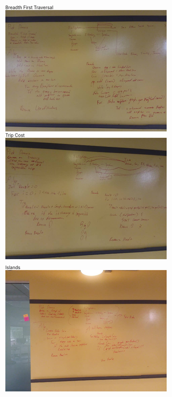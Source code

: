Breadth First Traversal
<img src="breadthfirst.jpg" alt="whiteboard fizzbuzz"/>
Trip Cost
<img src="tripcost.jpg" alt="whiteboard fizzbuzz"/>


Islands
<img src="islands.jpg" alt="whiteboard fizzbuzz"/>
